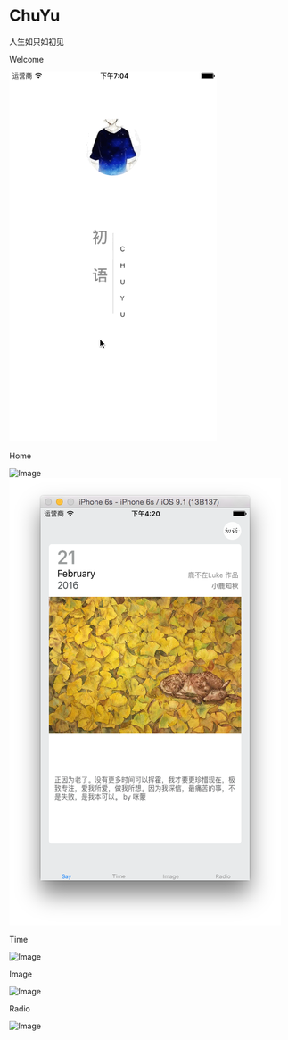 # ChuYu
人生如只如初见

Welcome

![Image](https://raw.githubusercontent.com/Miaolegemi9527/MarkdownPhotos/master/ChuYu/CYWelcome.gif)  

Home

![Image](https://raw.githubusercontent.com/Miaolegemi9527/MarkdownPhotos/master/ChuYu/CYHome.gif)  ![Image](https://raw.githubusercontent.com/Miaolegemi9527/MarkdownPhotos/master/ChuYu/CYHome.png)

Time

![Image](https://raw.githubusercontent.com/Miaolegemi9527/MarkdownPhotos/master/ChuYu/CYTime.gif)

Image

![Image](https://raw.githubusercontent.com/Miaolegemi9527/MarkdownPhotos/master/ChuYu/CYImage.gif)

Radio

![Image](https://raw.githubusercontent.com/Miaolegemi9527/MarkdownPhotos/master/ChuYu/CYRadio.gif)
